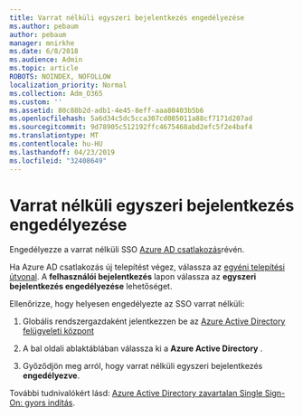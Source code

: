```yaml
---
title: Varrat nélküli egyszeri bejelentkezés engedélyezése
ms.author: pebaum
author: pebaum
manager: mnirkhe
ms.date: 6/8/2018
ms.audience: Admin
ms.topic: article
ROBOTS: NOINDEX, NOFOLLOW
localization_priority: Normal
ms.collection: Adm_O365
ms.custom: ''
ms.assetid: 80c88b2d-adb1-4e45-8eff-aaa80403b5b6
ms.openlocfilehash: 5a6d34c5dc5cca307cd085011a88cf7171d207ad
ms.sourcegitcommit: 9d78905c512192ffc4675468abd2efc5f2e4baf4
ms.translationtype: MT
ms.contentlocale: hu-HU
ms.lasthandoff: 04/23/2019
ms.locfileid: "32408649"
---
```

# <a name="how-to-enable-seamless-sso"></a>Varrat nélküli egyszeri bejelentkezés engedélyezése

Engedélyezze a varrat nélküli SSO [Azure AD csatlakozás](https://docs.microsoft.com/azure/active-directory/connect/active-directory-aadconnect)révén.
  
Ha Azure AD csatlakozás új telepítést végez, válassza az [egyéni telepítési útvonal](https://docs.microsoft.com/azure/active-directory/connect/active-directory-aadconnect-get-started-custom). A **felhasználói bejelentkezés** lapon válassza az **egyszeri bejelentkezés engedélyezése** lehetőséget. 
  
Ellenőrizze, hogy helyesen engedélyezte az SSO varrat nélküli:
  
1. Globális rendszergazdaként jelentkezzen be az [Azure Active Directory felügyeleti központ](https://aad.portal.azure.com) 
    
2. A bal oldali ablaktáblában válassza ki a **Azure Active Directory** . 
    
3. Győződjön meg arról, hogy varrat nélküli egyszeri bejelentkezés **engedélyezve**.
    
További tudnivalókért lásd: [Azure Active Directory zavartalan Single Sign-On: gyors indítás](https://docs.microsoft.com/azure/active-directory/connect/active-directory-aadconnect-sso-quick-start).
  

